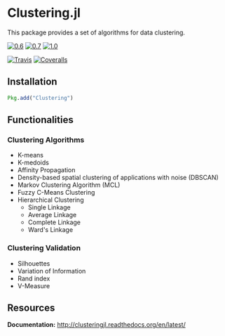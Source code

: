 # Clustering.jl

This package provides a set of algorithms for data clustering.

[![0.6](http://pkg.julialang.org/badges/Clustering_0.6.svg)](http://pkg.julialang.org/?pkg=Clustering&ver=0.6)
[![0.7](http://pkg.julialang.org/badges/Clustering_0.7.svg)](http://pkg.julialang.org/?pkg=Clustering&ver=0.7)
[![1.0](http://pkg.julialang.org/badges/Clustering_1.0.svg)](http://pkg.julialang.org/?pkg=Clustering&ver=1.0)

[![Travis](https://travis-ci.org/JuliaStats/Clustering.jl.svg?branch=master)](https://travis-ci.org/JuliaStats/Clustering.jl)
[![Coveralls](https://coveralls.io/repos/github/JuliaStats/Clustering.jl/badge.svg?branch=master)](https://coveralls.io/github/JuliaStats/Clustering.jl?branch=master)

## Installation

```julia
Pkg.add("Clustering")
```

## Functionalities

### Clustering Algorithms

- K-means
- K-medoids
- Affinity Propagation
- Density-based spatial clustering of applications with noise (DBSCAN)
- Markov Clustering Algorithm (MCL)
- Fuzzy C-Means Clustering
- Hierarchical Clustering
  - Single Linkage
  - Average Linkage
  - Complete Linkage
  - Ward's Linkage

### Clustering Validation

- Silhouettes
- Variation of Information
- Rand index
- V-Measure

## Resources

**Documentation:** http://clusteringjl.readthedocs.org/en/latest/
